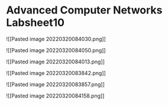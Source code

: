 # Advanced Computer Networks Labsheet10

![[Pasted image 20220320084030.png]]


![[Pasted image 20220320084050.png]]

![[Pasted image 20220320084013.png]]


![[Pasted image 20220320083842.png]]



![[Pasted image 20220320083857.png]]


![[Pasted image 20220320084158.png]]